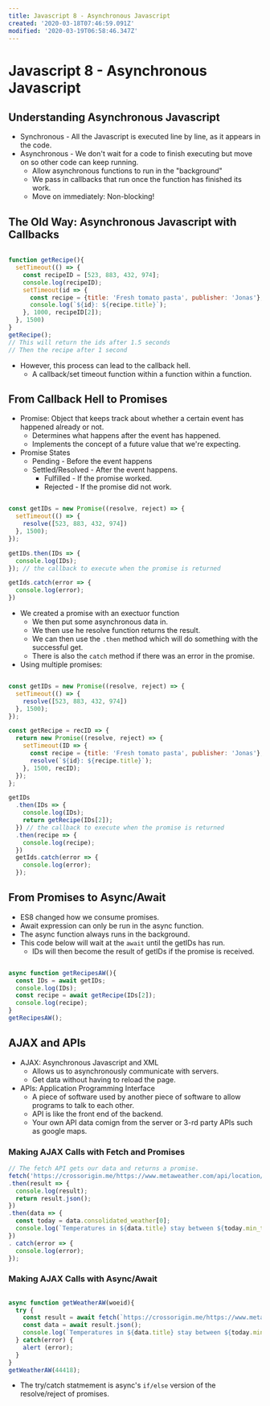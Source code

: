 ```yaml
---
title: Javascript 8 - Asynchronous Javascript
created: '2020-03-18T07:46:59.091Z'
modified: '2020-03-19T06:58:46.347Z'
---
```


# Javascript 8 - Asynchronous Javascript

## Understanding Asynchronous Javascript

* Synchronous - All the Javascript is executed line by line, as it appears in the code.
* Asynchronous - We don't wait for a code to finish executing but move on so other code can keep running.
  * Allow asynchronous functions to run in the "background"
  * We pass in callbacks that run once the function has finished its work.
  * Move on immediately: Non-blocking!

## The Old Way: Asynchronous Javascript with Callbacks

```javascript

function getRecipe(){
  setTimeout(() => {
    const recipeID = [523, 883, 432, 974];
    console.log(recipeID);
    setTimeout(id => {
      const recipe = {title: 'Fresh tomato pasta', publisher: 'Jonas'};
      console.log(`${id}: ${recipe.title}`);
    }, 1000, recipeID[2]);
  }, 1500)
}
getRecipe();
// This will return the ids after 1.5 seconds
// Then the recipe after 1 second
```
* However, this process can lead to the callback hell.
  * A callback/set timeout function within a function within a function.

## From Callback Hell to Promises

* Promise: Object that keeps track about whether a certain event has happened already or not.
  * Determines what happens after the event has happened.
  * Implements the concept of a future value that we're expecting.
* Promise States
  * Pending - Before the event happens
  * Settled/Resolved - After the event happens.
    * Fulfilled - If the promise worked.
    * Rejected - If the promise did not work.

```javascript

const getIDs = new Promise((resolve, reject) => {
  setTimeout(() => {
    resolve([523, 883, 432, 974])
  }, 1500);
});

getIDs.then(IDs => {
  console.log(IDs);
}); // the callback to execute when the promise is returned

getIds.catch(error => {
  console.log(error);
})

```
* We created a promise with an exectuor function
  * We then put some asynchronous data in.
  * We then use he resolve function returns the result.
  * We can then use the `.then` method which will do something with the successful get.
  * There is also the `catch` method if there was an error in the promise.
* Using multiple promises:

```javascript

const getIDs = new Promise((resolve, reject) => {
  setTimeout(() => {
    resolve([523, 883, 432, 974])
  }, 1500);
});

const getRecipe = recID => {
  return new Promise((resolve, reject) => {
    setTimeout(ID => {
      const recipe = {title: 'Fresh tomato pasta', publisher: 'Jonas'};
      resolve(`${id}: ${recipe.title}`);
    }, 1500, recID);
  });
};

getIDs
  .then(IDs => {
    console.log(IDs);
    return getRecipe(IDs[2]);
  }) // the callback to execute when the promise is returned
  .then(recipe => {
    console.log(recipe);
  })
  getIds.catch(error => {
    console.log(error);
  });

```

## From Promises to Async/Await

* ES8 changed how we consume promises.
* Await expression can only be run in the async function.
* The async function always runs in the background.
* This code below will wait at the `await` until the getIDs has run.
  * IDs will then become the result of getIDs if the promise is received.

```javascript

async function getRecipesAW(){
  const IDs = await getIDs;
  console.log(IDs);
  const recipe = await getRecipe(IDs[2]);
  console.log(recipe);
}
getRecipesAW();

```

## AJAX and APIs

* AJAX: Asynchronous Javascript and XML
  * Allows us to asynchronously communicate with servers.
  * Get data without having to reload the page.
* APIs: Application Programming Interface
  * A piece of software used by another piece of software to allow programs to talk to each other.
  * API is like the front end of the backend.
  * Your own API data comign from the server or 3-rd party APIs such as google maps.

### Making AJAX Calls with Fetch and Promises

```javascript
// The fetch API gets our data and returns a promise.
fetch('https://crossorigin.me/https://www.metaweather.com/api/location/2487956/')
.then(result => {
  console.log(result);
  return result.json();
})
.then(data => {
  const today = data.consolidated_weather[0];
  console.log(`Temperatures in ${data.title} stay between ${today.min_temp} and ${today.max_temp}.`);
})
. catch(error => {
  console.log(error);
});
```

### Making AJAX Calls with Async/Await

```javascript

async function getWeatherAW(woeid){
  try {
    const result = await fetch(`https://crossorigin.me/https://www.metaweather.com/api/location/${2487956}/`);
    const data = await result.json();
    console.log(`Temperatures in ${data.title} stay between ${today.min_temp} and ${today.max_temp}.`);
  } catch(error) {
    alert (error);
  }
}
getWeatherAW(44418);

```

* The try/catch statmement is async's `if/else` version of the resolve/reject of promises.
